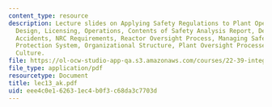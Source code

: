 ```yaml
---
content_type: resource
description: Lecture slides on Applying Safety Regulations to Plant Operations, Plant
  Design, Licensing, Operations, Contents of Safety Analysis Report, Design Basis
  Accidents, NRC Requirements, Reactor Oversight Process, Managing Safety, Reactor
  Protection System, Organizational Structure, Plant Oversight Processes, and Safety
  Culture.
file: https://ol-ocw-studio-app-qa.s3.amazonaws.com/courses/22-39-integration-of-reactor-design-operations-and-safety-fall-2006/eee4c0e162631ec4b0f3c68da3c7703d_lec13_ak.pdf
file_type: application/pdf
resourcetype: Document
title: lec13_ak.pdf
uid: eee4c0e1-6263-1ec4-b0f3-c68da3c7703d
---
```

